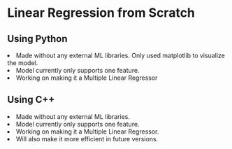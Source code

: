 # Linear Regression from Scratch

## Using Python

<li> Made without any external ML libraries. Only used matplotlib to visualize the model.
<li> Model currently only supports one feature.
<li> Working on making it a Multiple Linear Regressor

## Using C++

<li> Made without any external ML libraries.
<li> Model currently only supports one feature.
<li> Working on making it a Multiple Linear Regressor.
<li> Will  also make it more efficient in future versions.
